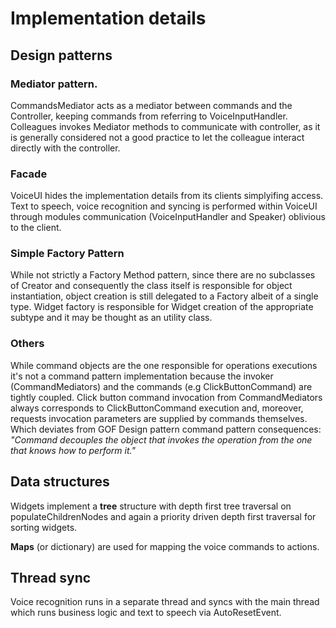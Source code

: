 # Implementation details


## Design patterns

### Mediator pattern. 
CommandsMediator acts as a mediator between commands and the Controller, keeping commands from referring to VoiceInputHandler. 
Colleagues invokes Mediator methods to communicate with controller, as it is generally considered not a good practice to let the colleague interact directly with the controller. 

### Facade
VoiceUI hides the implementation details from its clients simplyifing access. 
Text to speech, voice recognition and syncing is performed within VoiceUI through modules communication (VoiceInputHandler and Speaker) oblivious to the client. 

### Simple Factory Pattern
While not strictly a Factory Method pattern, since there are no subclasses of Creator and consequently the class itself is responsible for object instantiation, object creation is still delegated to a Factory albeit of a single type. 
Widget factory is responsible for Widget creation of the appropriate subtype and it may be thought as an utility class. 

### Others
While command objects are the one responsible for operations executions it's not a command pattern implementation because the invoker (CommandMediators) and the commands (e.g ClickButtonCommand) are tightly coupled. Click button command invocation from CommandMediators always corresponds to ClickButtonCommand execution and, moreover, requests invocation parameters are supplied by commands themselves.
Which deviates from GOF Design pattern command pattern consequences: <i>"Command decouples the object that invokes the operation from the one that knows how to perform it." </i>

## Data structures

Widgets implement a <b>tree</b> structure with depth first tree traversal on populateChildrenNodes and again a priority driven depth first traversal for sorting widgets.

<b>Maps</b> (or dictionary) are used for mapping the voice commands to actions.

## Thread sync

Voice recognition runs in a separate thread and syncs with the main thread which runs business logic and text to speech via AutoResetEvent.
